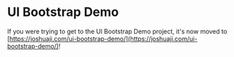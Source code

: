 # UI Bootstrap Demo

If you were trying to get to the UI Bootstrap Demo project, it's now moved to [https://joshuaji.com/ui-bootstrap-demo/](https://joshuaji.com/ui-bootstrap-demo/)!

